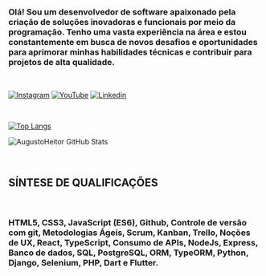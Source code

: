 
### Olá! Sou um desenvolvedor de software apaixonado pela criação de soluções inovadoras e funcionais por meio da programação. Tenho uma vasta experiência na área e estou constantemente em busca de novos desafios e oportunidades para aprimorar minhas habilidades técnicas e contribuir para projetos de alta qualidade.

<br/>

[![Instagram](https://img.shields.io/badge/Instagram-E4405F?style=for-the-badge&logo=instagram&logoColor=white)](https://www.instagram.com/augustoheitor_/)
[![YouTube](https://img.shields.io/badge/YouTube-FF0000?style=for-the-badge&logo=youtube&logoColor=white)](https://www.youtube.com/@augustoheitor9596)
[![Linkedin](https://img.shields.io/badge/LinkedIn-0077B5?style=for-the-badge&logo=linkedin&logoColor=white)](https://www.linkedin.com/in/augusto-heitor-36aa32187/)

<br/>

[![Top Langs](https://github-readme-stats.vercel.app/api/top-langs/?username=AugustoHeitor&layout=compact&theme=dark)](https://github.com/AugustoHeitor/github-readme-stats)

![AugustoHeitor GitHub Stats](https://github-readme-stats.vercel.app/api?username=AugustoHeitor&show_icons=true&theme=dark)

<br/>

## SÍNTESE DE QUALIFICAÇÕES


<br/>

### HTML5, CSS3, JavaScript (ES6), Github, Controle de versão com git, Metodologias Ágeis, Scrum, Kanban, Trello, Noções de UX, React, TypeScript, Consumo de APIs, NodeJs, Express, Banco de dados, SQL, PostgreSQL, ORM, TypeORM, Python, Django, Selenium, PHP, Dart e Flutter.

<br/>


